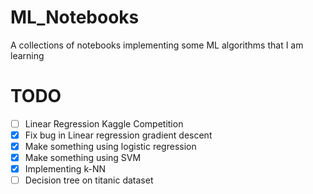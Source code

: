 # ML_Notebooks
A collections of notebooks implementing some ML algorithms that I am learning

# TODO
- [ ] Linear Regression Kaggle Competition
- [x] Fix bug in Linear regression gradient descent
- [x] Make something using logistic regression
- [x] Make something using SVM
- [x] Implementing k-NN
- [ ] Decision tree on titanic dataset